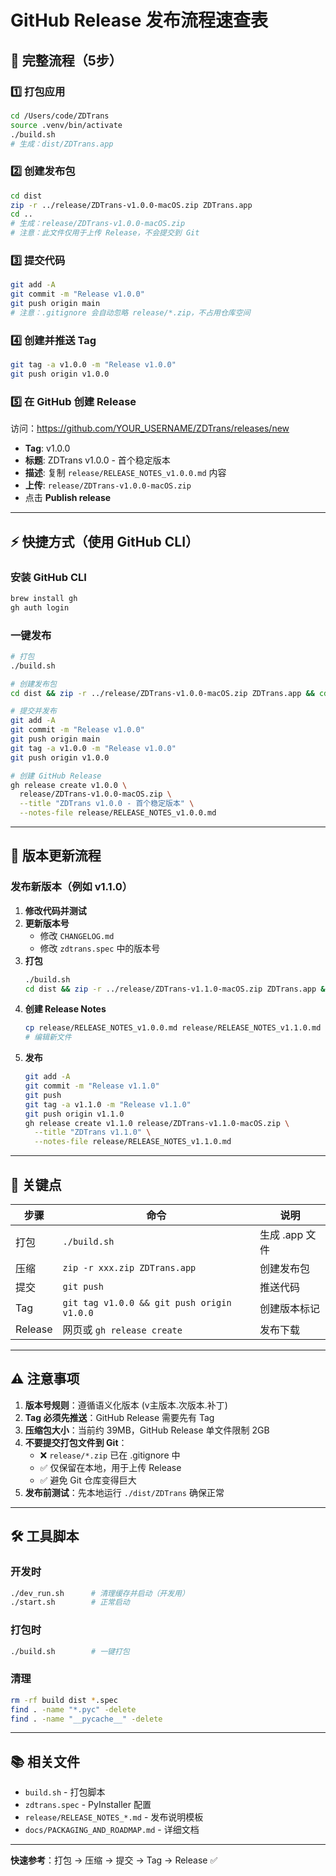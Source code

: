 # GitHub Release 发布流程速查表

## 🚀 完整流程（5步）

### 1️⃣ 打包应用
```bash
cd /Users/code/ZDTrans
source .venv/bin/activate
./build.sh
# 生成：dist/ZDTrans.app
```

### 2️⃣ 创建发布包
```bash
cd dist
zip -r ../release/ZDTrans-v1.0.0-macOS.zip ZDTrans.app
cd ..
# 生成：release/ZDTrans-v1.0.0-macOS.zip
# 注意：此文件仅用于上传 Release，不会提交到 Git
```

### 3️⃣ 提交代码
```bash
git add -A
git commit -m "Release v1.0.0"
git push origin main
# 注意：.gitignore 会自动忽略 release/*.zip，不占用仓库空间
```

### 4️⃣ 创建并推送 Tag
```bash
git tag -a v1.0.0 -m "Release v1.0.0"
git push origin v1.0.0
```

### 5️⃣ 在 GitHub 创建 Release
访问：https://github.com/YOUR_USERNAME/ZDTrans/releases/new

- **Tag**: v1.0.0
- **标题**: ZDTrans v1.0.0 - 首个稳定版本
- **描述**: 复制 `release/RELEASE_NOTES_v1.0.0.md` 内容
- **上传**: `release/ZDTrans-v1.0.0-macOS.zip`
- 点击 **Publish release**

---

## ⚡ 快捷方式（使用 GitHub CLI）

### 安装 GitHub CLI
```bash
brew install gh
gh auth login
```

### 一键发布
```bash
# 打包
./build.sh

# 创建发布包
cd dist && zip -r ../release/ZDTrans-v1.0.0-macOS.zip ZDTrans.app && cd ..

# 提交并发布
git add -A
git commit -m "Release v1.0.0"
git push origin main
git tag -a v1.0.0 -m "Release v1.0.0"
git push origin v1.0.0

# 创建 GitHub Release
gh release create v1.0.0 \
  release/ZDTrans-v1.0.0-macOS.zip \
  --title "ZDTrans v1.0.0 - 首个稳定版本" \
  --notes-file release/RELEASE_NOTES_v1.0.0.md
```

---

## 📝 版本更新流程

### 发布新版本（例如 v1.1.0）

1. **修改代码并测试**
2. **更新版本号**
   - 修改 `CHANGELOG.md`
   - 修改 `zdtrans.spec` 中的版本号
3. **打包**
   ```bash
   ./build.sh
   cd dist && zip -r ../release/ZDTrans-v1.1.0-macOS.zip ZDTrans.app && cd ..
   ```
4. **创建 Release Notes**
   ```bash
   cp release/RELEASE_NOTES_v1.0.0.md release/RELEASE_NOTES_v1.1.0.md
   # 编辑新文件
   ```
5. **发布**
   ```bash
   git add -A
   git commit -m "Release v1.1.0"
   git push
   git tag -a v1.1.0 -m "Release v1.1.0"
   git push origin v1.1.0
   gh release create v1.1.0 release/ZDTrans-v1.1.0-macOS.zip \
     --title "ZDTrans v1.1.0" \
     --notes-file release/RELEASE_NOTES_v1.1.0.md
   ```

---

## 🎯 关键点

| 步骤 | 命令 | 说明 |
|------|------|------|
| 打包 | `./build.sh` | 生成 .app 文件 |
| 压缩 | `zip -r xxx.zip ZDTrans.app` | 创建发布包 |
| 提交 | `git push` | 推送代码 |
| Tag | `git tag v1.0.0 && git push origin v1.0.0` | 创建版本标记 |
| Release | 网页或 `gh release create` | 发布下载 |

---

## ⚠️ 注意事项

1. **版本号规则**：遵循语义化版本 (v主版本.次版本.补丁)
2. **Tag 必须先推送**：GitHub Release 需要先有 Tag
3. **压缩包大小**：当前约 39MB，GitHub Release 单文件限制 2GB
4. **不要提交打包文件到 Git**：
   - ❌ `release/*.zip` 已在 .gitignore 中
   - ✅ 仅保留在本地，用于上传 Release
   - ✅ 避免 Git 仓库变得巨大
5. **发布前测试**：先本地运行 `./dist/ZDTrans` 确保正常

---

## 🛠️ 工具脚本

### 开发时
```bash
./dev_run.sh      # 清理缓存并启动（开发用）
./start.sh        # 正常启动
```

### 打包时
```bash
./build.sh        # 一键打包
```

### 清理
```bash
rm -rf build dist *.spec
find . -name "*.pyc" -delete
find . -name "__pycache__" -delete
```

---

## 📚 相关文件

- `build.sh` - 打包脚本
- `zdtrans.spec` - PyInstaller 配置
- `release/RELEASE_NOTES_*.md` - 发布说明模板
- `docs/PACKAGING_AND_ROADMAP.md` - 详细文档

---

**快速参考**：打包 → 压缩 → 提交 → Tag → Release ✅
